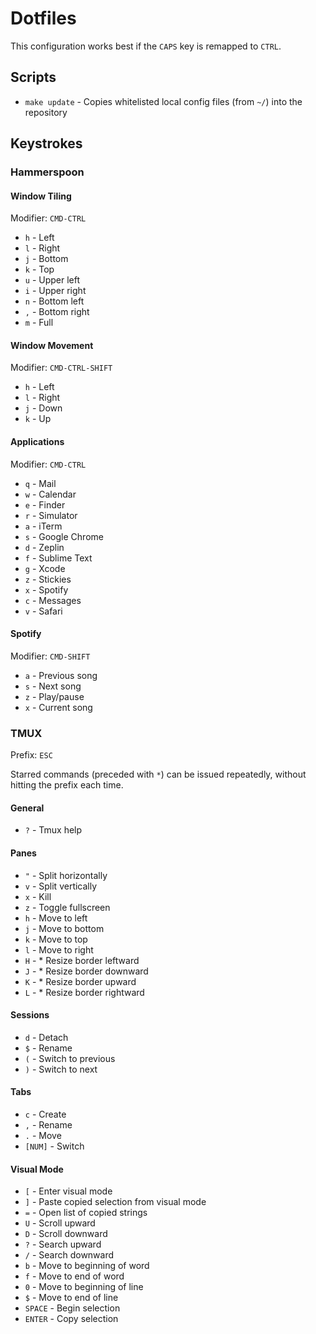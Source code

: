 # Dotfiles
This configuration works best if the `CAPS` key is remapped to `CTRL`.

## Scripts
 - `make update` - Copies whitelisted local config files (from `~/`) into the repository

## Keystrokes

### Hammerspoon

#### Window Tiling
Modifier: `CMD-CTRL`

 - `h` - Left
 - `l` - Right
 - `j` - Bottom
 - `k` - Top
 - `u` - Upper left
 - `i` - Upper right
 - `n` - Bottom left
 - `,` - Bottom right
 - `m` - Full

#### Window Movement
Modifier: `CMD-CTRL-SHIFT`

 - `h` - Left
 - `l` - Right
 - `j` - Down
 - `k` - Up

#### Applications
Modifier: `CMD-CTRL`

 - `q` - Mail
 - `w` - Calendar
 - `e` - Finder
 - `r` - Simulator
 - `a` - iTerm
 - `s` - Google Chrome
 - `d` - Zeplin
 - `f` - Sublime Text
 - `g` - Xcode
 - `z` - Stickies
 - `x` - Spotify
 - `c` - Messages
 - `v` - Safari

#### Spotify
Modifier: `CMD-SHIFT`

 - `a` - Previous song
 - `s` - Next song
 - `z` - Play/pause
 - `x` - Current song

### TMUX
Prefix: `ESC`

Starred commands (preceded with `*`) can be issued repeatedly, without hitting the prefix each time.

#### General
 - `?` - Tmux help

####  Panes
 - `"` - Split horizontally
 - `v` - Split vertically
 - `x` - Kill
 - `z` - Toggle fullscreen
 - `h` - Move to left
 - `j` - Move to bottom
 - `k` - Move to top
 - `l` - Move to right
 - `H` -  * Resize border leftward
 - `J` -  * Resize border downward
 - `K` -  * Resize border upward
 - `L` -  * Resize border rightward

#### Sessions
 - `d` - Detach
 - `$` - Rename
 - `(` - Switch to previous
 - `)` - Switch to next

#### Tabs
 - `c` - Create
 - `,` - Rename
 - `.` - Move
 - `[NUM]` - Switch

#### Visual Mode
 - `[` - Enter visual mode
 - `]` - Paste copied selection from visual mode
 - `=` - Open list of copied strings
 - `U` - Scroll upward
 - `D` - Scroll downward
 - `?` - Search upward
 - `/` - Search downward
 - `b` - Move to beginning of word
 - `f` - Move to end of word
 - `0` - Move to beginning of line
 - `$` - Move to end of line
 - `SPACE` - Begin selection
 - `ENTER` - Copy selection
